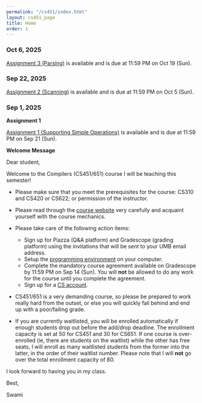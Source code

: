 ```yaml
---
permalink: "/cs451/index.html"
layout: cs451_page
title: Home
order: 1
---
```


### Oct 6, 2025

 [Assignment 3 (Parsing)](assignments.html) is available and is due at 11:59 PM on Oct 19 (Sun). 

### Sep 22, 2025

 [Assignment 2 (Scanning)](assignments.html) is available and is due at 11:59 PM on Oct 5 (Sun). 

### Sep 1, 2025

**Assignment 1**

[Assignment 1 (Supporting Simple Operations)](assignments.html) is available and is due at 11:59 PM on Sep 21 (Sun). 

**Welcome Message**

Dear student,

Welcome to the Compilers (CS451/651) course I will be teaching this semester!

- Please make sure that you meet the prerequisites for the course: CS310 and CS420 or CS622; or permission of the instructor. 

- Please read through the [course website](/cs451/) very carefully and acquaint yourself with the course mechanics.

- Please take care of the following action items:
  - Sign up for Piazza (Q&A platform) and Gradescope (grading platform) using the invitations that will be sent to your UMB email address.
  - Setup the [programming environment](programming_environment.html) on your computer.
  - Complete the mandatory course agreement available on Gradescope by 11:59 PM on Sep 14 (Sun). You will **not** be allowed to do any work for the course until you complete the agreement. 
  - Sign up for a [CS account](course_info.html#cs_account).

- CS451/651 is a very demanding course, so please be prepared to work really hard from the outset, or else you will quickly fall behind and end up with a poor/failing grade.

- If you are currently waitlisted, you will be enrolled automatically if enough students drop out before the add/drop deadline. The enrollment capacity is set at 50 for CS451 and 30 for CS651. If one course is over-enrolled (ie, there are students on the waitlist) while the other has free seats, I will enroll as many waitlisted students from the former into the latter, in the order of their waitlist number. Please note that I will **not** go over the total enrollment capacity of 80.

I look forward to having you in my class.

Best,

Swami

